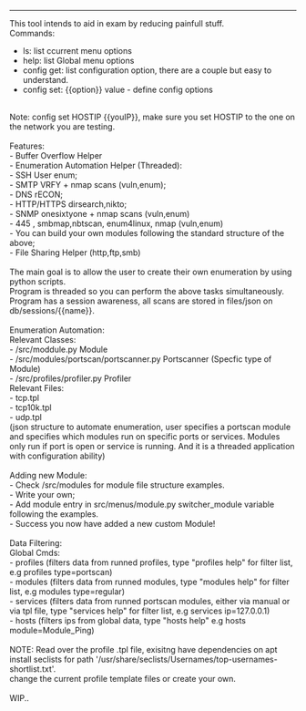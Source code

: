 -------------------------------------
This tool intends to aid in exam by reducing painfull stuff.
<br/>
Commands: <br/>
 - ls: list ccurrent menu options <br/>
 - help: list Global menu options <br/>
 - config get: list configuration option, there are a couple but easy to understand. <br/>
 - config set: {{option}} value - define config options <br/>
<br/>
Note: config set HOSTIP {{youIP}}, make sure you set HOSTIP to the one on the network you are testing. <br/>
<br/>
Features: <br/>
 - Buffer Overflow Helper <br/>
 - Enumeration Automation Helper (Threaded): <br/>
 - SSH User enum; <br/>
 - SMTP VRFY + nmap scans (vuln,enum); <br/>
 - DNS rECON; <br/>
 - HTTP/HTTPS dirsearch,nikto; <br/>
 - SNMP onesixtyone + nmap scans (vuln,enum) <br/>
 - 445 , smbmap,nbtscan, enum4linux, nmap (vuln,enum) <br/>
 - You can build your own modules following the standard structure of the above; <br/>
 - File Sharing Helper (http,ftp,smb) <br/>

<br/>
The main goal is to allow the user to create their own enumeration by using python scripts. <br/>
Program is threaded so you can perform the above tasks simultaneously. <br/>
Program has a session awareness, all scans are stored in files/json on db/sessions/{{name}}. <br/>
<br/>
Enumeration Automation: <br/>
Relevant Classes: <br/>
 - /src/moddule.py Module <br/>
 - /src/modules/portscan/portscanner.py Portscanner (Specfic type of Module) <br/>
 - /src/profiles/profiler.py Profiler <br/>
Relevant Files: <br/>
 - tcp.tpl <br/>
 - tcp10k.tpl <br/>
 - udp.tpl <br/>
(json structure to automate enumeration, user specifies a portscan module and specifies which modules run on specific ports or services. Modules only run if port is open or service is running. And it is a threaded application with configuration ability) <br/>
<br/>
Adding new Module: <br/>
 - Check /src/modules for module file structure examples. <br/>
 - Write your own; <br/> 
 - Add module entry in src/menus/module.py switcher_module variable following the examples. <br/>
 - Success you now have added a new custom Module! <br/>
<br/>
Data Filtering: <br/>
Global Cmds: <br/>
 - profiles (filters data from runned profiles, type "profiles help" for filter list, e.g profiles type=portscan) <br/>
 - modules (filters data from runned modules, type "modules help" for filter list, e.g modules type=regular) <br/>
 - services (filters data from runned portscan modules, either via manual or via tpl file, type "services help" for filter list, e.g services ip=127.0.0.1) <br/>
 - hosts (filters ips from global data, type "hosts help" e.g hosts module=Module_Ping) <br/> 
<br/>
NOTE: Read over the profile .tpl file, exisitng have dependencies on apt install seclists for path '/usr/share/seclists/Usernames/top-usernames-shortlist.txt'. <br/>
change the current profile template files or create your own. <br/>
<br/>
WIP.. 


